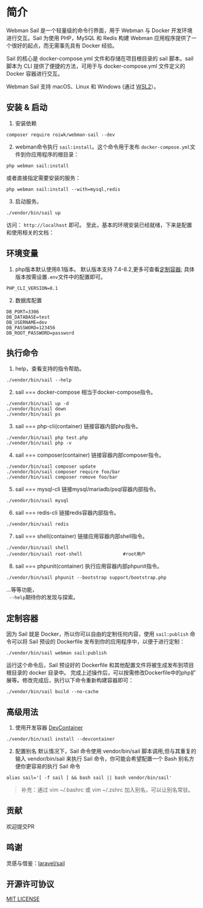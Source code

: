 # 简介

Webman Sail 是一个轻量级的命令行界面，用于 Webman 与 Docker 开发环境进行交互。Sail 为使用 PHP，MySQL 和 Redis 构建 Webman 应用程序提供了一个很好的起点，而无需事先具有 Docker 经验。

Sail 的核心是 docker-compose.yml 文件和存储在项目根目录的 sail 脚本。sail 脚本为 CLI 提供了便捷的方法，可用于与 docker-compose.yml 文件定义的 Docker 容器进行交互。

Webman Sail 支持 macOS、Linux 和 Windows (通过 [WSL2](https://docs.microsoft.com/en-us/windows/wsl/about)）。


## 安装 & 启动

1. 安装依赖

```shell
composer require roiwk/webman-sail --dev
```

2. webman命令执行 ```sail:install```。这个命令用于发布 ```docker-compose.yml```文件到你应用程序的根目录：  

```shell
php webman sail:install
```
或者直接指定需要安装的服务：  
```shell
php webman sail:install --with=mysql,redis
```

3. 启动服务。

```shell
./vendor/bin/sail up
```
访问： ```http://localhost``` 即可。
至此，基本的环境安装已经就绪，下来是配置和使用相关的文档：

## 环境变量
1. php版本默认使用8.1版本。 默认版本支持 7.4-8.2,更多可查看[定制容器](#定制容器); 具体版本按需设置```.env```文件中的配置即可。
```env
PHP_CLI_VERSION=8.1
```

2. 数据库配置  
```env
DB_PORT=3306
DB_DATABASE=test
DB_USERNAME=dev
DB_PASSWORD=123456
DB_ROOT_PASSWORD=password
```

## 执行命令

1. help，查看支持的指令帮助。
```shell
./vendor/bin/sail --help
```

2. sail === docker-compose  相当于docker-compose指令。
```shell
./vendor/bin/sail up -d
./vendor/bin/sail down
./vendor/bin/sail ps
```
3. sail === php-cli(container)  链接容器内部php指令。
```shell
./vendor/bin/sail php test.php
./vendor/bin/sail php -v
```
4. sail === composer(container) 链接容器内部composer指令。
```shell
./vendor/bin/sail composer update
./vendor/bin/sail composer require foo/bar
./vendor/bin/sail composer remove foo/bar
```
5. sail === mysql-cli  链接mysql/mariadb/psql容器内部指令。
```shell
./vendor/bin/sail mysql
```
6. sail === redis-cli  链接redis容器内部指令。
```shell
./vendor/bin/sail redis
```
7. sail === shell(container) 链接应用容器内部shell指令。
```shell
./vendor/bin/sail shell
./vendor/bin/sail root-shell               #root用户
```
8. sail === phpunit(container) 执行应用容器内部phpunit指令。
```shell
./vendor/bin/sail phpunit --bootstrap support/bootstrap.php
```

...等等功能，  
``` --help```期待你的发现与探索。


## 定制容器

因为 Sail 就是 Docker，所以你可以自由的定制任何内容，使用 ```sail:publish``` 命令可以将 Sail 预设的 Dockerfile 发布到你的应用程序中，以便于进行定制：

```shell
./vendor/bin/sail webman sail:publish
```

运行这个命令后，Sail 预设好的 Dockerfile 和其他配置文件将被生成发布到项目根目录的 docker 目录中。
完成上述操作后，可以按需修改Dockerfile中的php扩展等。修改完成后，执行以下命令重新构建容器即可：

```shell
./vendor/bin/sail build --no-cache
```

## 高级用法
1. 使用开发容器 [DevContainer](https://code.visualstudio.com/docs/remote/containers)
```shell
./vendor/bin/sail install --devcontainer
```

2. 配置别名
默认情况下，Sail 命令使用 vendor/bin/sail 脚本调用,但与其重复的输入 vendor/bin/sail 来执行 Sail 命令，你可能会希望配置一个 Bash 别名方便你更容易的执行 Sail 命令
```shell
alias sail='[ -f sail ] && bash sail || bash vendor/bin/sail'
```
> 补充：通过 vim ~/.bashrc 或 vim ~/.zshrc 加入别名，可以让别名常驻。

## 贡献

欢迎提交PR

## 鸣谢

灵感与借鉴：[laravel/sail](https://github.com/laravel/sail)


## 开源许可协议

 [MIT LICENSE](./LICENSE)